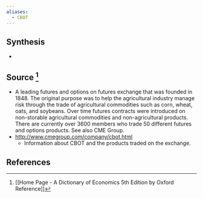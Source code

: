 ```yaml
---
aliases:
  - CBOT
---
```

## Synthesis
- 
## Source [^1]
- A leading futures and options on futures exchange that was founded in 1848. The original purpose was to help the agricultural industry manage risk through the trade of agricultural commodities such as corn, wheat, oats, and soybeans. Over time futures contracts were introduced on non-storable agricultural commodities and non-agricultural products. There are currently over 3600 members who trade 50 different futures and options products. See also CME Group.
- http://www.cmegroup.com/company/cbot.html
	- Information about CBOT and the products traded on the exchange.
## References

[^1]: [[Home Page - A Dictionary of Economics 5th Edition by Oxford Reference]]